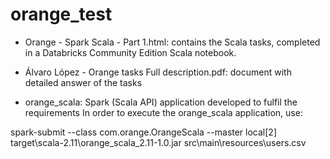 # orange_test

* Orange - Spark Scala - Part 1.html: contains the Scala tasks, completed in a Databricks Community Edition Scala notebook.

* Álvaro López - Orange tasks Full description.pdf: document with detailed answer of the tasks

* orange_scala: Spark (Scala API) application developed to fulfil the requirements
In order to execute the orange_scala application, use:

spark-submit --class com.orange.OrangeScala --master local[2] target\scala-2.11\orange_scala_2.11-1.0.jar src\main\resources\users.csv
